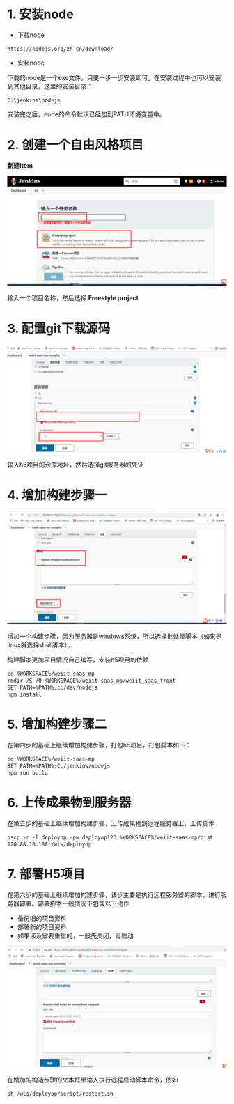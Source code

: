 # 1. 安装node 

- 下载node

```
https://nodejs.org/zh-cn/download/
```

- 安装node

下载的node是一个exe文件，只要一步一步安装即可。在安装过程中也可以安装到其他目录，这里的安装目录：

```
C:\jenkins\nodejs
```

安装完之后，node的命令默认已经加到PATH环境变量中。

# 2. 创建一个自由风格项目

**新建Item**

![图片](images\4-1.png)



输入一个项目名称，然后选择 **Freestyle project**

# 3. 配置git下载源码

![图片](images\4-2.png)

输入h5项目的仓库地址，然后选择git服务器的凭证

# 4. 增加构建步骤一

![图片](images\4-3.png)

增加一个构建步骤，因为服务器是windows系统，所以选择批处理脚本（如果是linux就选择shell脚本）。

构建脚本更加项目情况自己编写，安装h5项目的依赖

```
cd %WORKSPACE%/weiit-saas-mp
rmdir /S /Q %WORKSPACE%/weiit-saas-mp/weiit_saas_front
SET PATH=%PATH%;c:/dev/nodejs
npm install
```

# 5. 增加构建步骤二

在第四步的基础上继续增加构建步骤，打包h5项目，打包脚本如下：

```
cd %WORKSPACE%/weiit-saas-mp
SET PATH=%PATH%;C:/jenkins/nodejs
npm run build
```

# 6. 上传成果物到服务器

在第五步的基础上继续增加构建步骤，上传成果物到远程服务器上，上传脚本

```
pscp -r -l deployop -pw deployop123 %WORKSPACE%/weiit-saas-mp/dist 120.88.10.188:/wls/deployop
```

# 7. 部署H5项目

在第六步的基础上继续增加构建步骤，该步主要是执行远程服务器的脚本，进行服务器部署。部署脚本一般情况下包含以下动作

- 备份旧的项目资料
- 部署新的项目资料
- 如果涉及需要重启的，一般先关闭，再启动

![图片](images\4-4.png)

在增加的构造步骤的文本框里输入执行远程启动脚本命令，例如

```
sh /wls/deployop/script/restart.sh
```